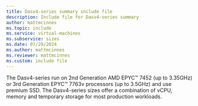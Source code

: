 ```yaml
---
title: Dasv4-series summary include file
description: Include file for Dasv4-series summary
author: mattmcinnes
ms.topic: include
ms.service: virtual-machines
ms.subservice: sizes
ms.date: 07/29/2024
ms.author: mattmcinnes
ms.reviewer: mattmcinnes
ms.custom: include file
---
```

The Dasv4-series run on 2nd Generation AMD EPYC™ 7452 (up to 3.35GHz) or 3rd Generation EPYC™ 7763v processors (up to 3.5GHz) and use premium SSD. The Dasv4-series sizes offer a combination of vCPU, memory and temporary storage for most production workloads.
